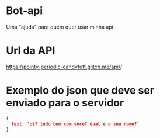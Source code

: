 # Bot-api
Uma "ajuda" para quem quer usar minha api

# Url da API
https://pointy-periodic-candytuft.glitch.me/api/<bot>/

# Exemplo do json que deve ser enviado para o servidor
```json
{ 
  text: 'oi? tudo bem com voce? qual é o seu nome?'
}
```
